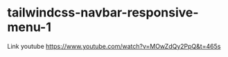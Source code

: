 # tailwindcss-navbar-responsive-menu-1
Link youtube https://www.youtube.com/watch?v=MOwZdQy2PpQ&t=465s
